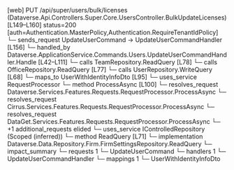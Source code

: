[web] PUT /api/super/users/bulk/licenses  (Dataverse.Api.Controllers.Super.Core.UsersController.BulkUpdateLicenses)  [L149–L160] status=200 [auth=Authentication.MasterPolicy,Authentication.RequireTenantIdPolicy]
  └─ sends_request UpdateUserCommand -> UpdateUserCommandHandler [L156]
    └─ handled_by Dataverse.ApplicationService.Commands.Users.UpdateUserCommandHandler.Handle [L42–L111]
      └─ calls TeamRepository.ReadQuery [L78]
      └─ calls OfficeRepository.ReadQuery [L77]
      └─ calls UserRepository.WriteQuery [L68]
      └─ maps_to UserWithIdentityInfoDto [L95]
      └─ uses_service RequestProcessor
        └─ method ProcessAsync [L100]
          └─ resolves_request Dataverse.Services.Features.Requests.RequestProcessor.ProcessAsync
          └─ resolves_request Cirrus.Services.Features.Requests.RequestProcessor.ProcessAsync
          └─ resolves_request DataGet.Services.Features.Requests.RequestProcessor.ProcessAsync
          └─ +1 additional_requests elided
      └─ uses_service IControlledRepository<FirmSettings> (Scoped (inferred))
        └─ method ReadQuery [L71]
          └─ implementation Dataverse.Data.Repository.Firm.FirmSettingsRepository.ReadQuery
  └─ impact_summary
    └─ requests 1
      └─ UpdateUserCommand
    └─ handlers 1
      └─ UpdateUserCommandHandler
    └─ mappings 1
      └─ UserWithIdentityInfoDto

